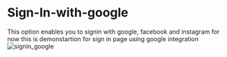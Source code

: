 # Sign-In-with-google
This option enables you to signin with google, facebook and instagram
for now this is demonstartion for sign in page using google integration![signin_google](https://user-images.githubusercontent.com/103063084/190921616-1a7d3add-683b-4e97-ba9b-9da1ff1e81b0.jpeg)
